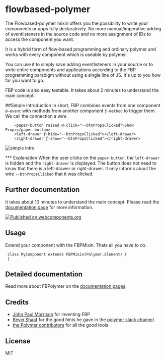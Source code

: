 # flowbased-polymer

The Flowbased-polymer mixin offers you the possibility to write your components or apps fully declaratively. No more manual/imperative adding of eventlisteners in the source code and no more assignment of IDs to access the component you want.

It is a hybrid form of flow-based programming and ordinary polymer and works with every component which is useable by polymer.

You can use it to simply save adding eventlisteners in your source or to write entire components and applications according to the FBP programming paradigm without using a single line of JS. It's up to you how far you want to go.

FBP code is also easy testable. It takes about 2 minutes to understand the main concept.


##Simple Introduction
In short, FBP combines events from one component `@-event` with methods from another component `ƒ-method` to trigger them. We call the connection a *wire*.

```
    <paper-button raised @-click="--btnPropsClicked">Show Props</paper-button>
    <left-drawer ƒ-hide="--btnPropsClicked"></left-drawer>
    <right-drawer ƒ-show="--btnPropsClicked"></right-drawer>
```

![simple intro](https://veith.github.io/flowbased-polymer/images/short-intro.png)

*** Explanation
When the user clicks on the `paper-button`, the `left-drawer` is hidden and the `right-drawer` is displayed.
The button does not need to know that there is a left-drawer or right-drawer. It only informs about the wire `--btnPropsClicked` that it was clicked.



## Further documentation
It takes about 10 minutes to understand the main concept.
Please read the [documentation page](https://veith.github.io/flowbased-polymer/) for more information.


[![Published on webcomponents.org](https://img.shields.io/badge/webcomponents.org-published-blue.svg)](https://www.webcomponents.org/element/veith/flowbased-polymer)


## Usage
Extend your component with the FBPMixin. Thats all you have to do.

```
 class MyComponent extends FBPMixin(Polymer.Element) {
 }
```

## Detailed documentation
Read more about FBPolymer on the  [documentation pages](https://veith.github.io/flowbased-polymer/).




## Credits

* [John Paul Morrison](http://www.jpaulmorrison.com/) for inventing FBP
* [Kevin Shaaf](https://github.com/kevinpschaaf) for the good hints he gave in the [polymer slack channel](polymer.slack.com)
* [the Polymer contributors](https://github.com/orgs/Polymer/people) for all the good tools

## License

MIT

